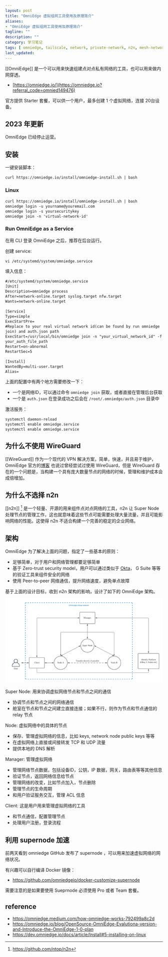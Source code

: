 ```yaml
---
layout: post
title: "OmniEdge 虚拟组网工具使用及原理简介"
aliases: 
- "OmniEdge 虚拟组网工具使用及原理简介"
tagline: ""
description: ""
category: 学习笔记
tags: [ omniedge, tailscale, network, private-network, n2n, mesh-network ]
last_updated:
---
```


[[OmniEdge]] 是一个可以用来快速组建点对点私有网络的工具，也可以用来做内网穿透。

- [https://omniedge.io/](https://omniedge.io?referral_code=omnied149476)

官方提供 Starter 套餐，可以供一个用户，最多创建 1 个虚拟网络，连接 20台设备。

## 2023 年更新
OmniEdge 已经停止运营。

## 安装

一键安装脚本：

    curl https://omniedge.io/install/omniedge-install.sh | bash

### Linux

    curl https://omniedge.io/install/omniedge-install.sh | bash
    omniedge login -u yourname@youremail.com
    omniedge login -s yoursecuritykey
    omniedge join -n 'virtual-network-id'

### Run OmniEdge as a Service
在用 CLI 登录 OmniEdge 之后，推荐在后台运行。

创建 service:

    vi /etc/systemd/system/omniedge.service

填入信息：

```
#/etc/systemd/system/omniedge.service
[Unit]
Description=omniedge process
After=network-online.target syslog.target nfw.target
Wants=network-online.target

[Service]
Type=simple
ExecStartPre=
#Replace to your real virtual network id(can be found by run omniedge join) and auth.json path
ExecStart=/usr/local/bin/omniedge join -n "your_virtual_network_id" -f your_auth_file_path
Restart=on-abnormal
RestartSec=5

[Install]
WantedBy=multi-user.target
Alias=
```

上面的配置中有两个地方需要修改一下：

- 一个是网络ID，可以通过命令 `omniedge join` 获取，或者直接在管理后台获取
- 一个是 `auth.json` 在登录成功之后会在 `/root/.omniedge/auth.json` 目录中


激活服务：

```
systemctl daemon-reload
systemctl enable omniedge.service
systemctl enable omniedge.service
```


## 为什么不使用 WireGuard
[[WireGuard]] 作为一个现代的 VPN 解决方案，简单，快速，并且易于维护，OmniEdge 官方的[博客](https://omniedge.medium.com/how-omniedge-works-792499a8c2d) 也说过曾经尝试过使用 WireGuard，但是 WireGuard 存在的一个问题是，当构建一个具有庞大数量节点的网络的时候，管理和维护成本会成倍增加。

## 为什么不选择 n2n
[[n2n]] [^2] 是一个轻量、开源的用来组件点对点网络的工具，n2n 让 Super Node 处理节点的管理工作，这也就意味着这些节点可能需要处理大量流量，并且可能影响网络的性能。这使得 n2n 不适合构建一个完善的稳定的企业网络。

[^2]: <https://github.com/ntop/n2n>

## 架构
OmniEdge 为了解决上面的问题，指定了一些基本的原则：

- 足够简单，对于用户和网络管理都要足够简单
- 基于 Zero-trust security model，用户可以通过类似于 [Okta](https://www.okta.com/)， G Suite 等等的验证工具来组件安全的网络
- 使用 Peer-to-peer 网络通信，提升网络速度，避免单点故障

基于上面的设计目标，收到 n2n 架构的影响，设计了如下的 OmniEdge 架构。

![](/assets/omniedge-main-architecture-20220124150553.png)

Super Node: 用来协调虚拟网络节点和节点之间的通信

- 协调节点和节点之间的网络通信
- 舱室在节点和节点之间建立直接连接；如果不行，则作为节点和节点通信的 relay 节点

Node: 虚拟网络中的具体的节点

- 保存、管理虚拟网络的信息，比如 keys, network node public keys 等等
- 在虚拟网络上直接或间接转发 TCP 和 UDP 流量
- 提供本地的 DNS 解析

Manager: 管理虚拟网络

- 管理网络节点数据，包括设备ID，公钥，IP 数据，网关，路由表等等其他信息
- 验证节点，返回网络信息给节点
- 管理网络的改变，比如节点加入，节点删除
- 管理节点的生命周期
- 和用户验证服务交互，管理 ACL 信息

Client: 这是用户用来管理虚拟网络的工具

- 和节点通信，配置管理节点
- 处理用户注册，登录流程

## 利用 supernode 加速
前两天看到 omniedge GitHub 发布了 supernode ，可以用来加速虚拟网络的网络状况。

有兴趣可以自行编译 Docker 镜像：

- <https://github.com/omniedgeio/docker-customize-supernode>

需要注意的是如果要使用 Sueprnode 必须使用 Pro 或者 Team 套餐。

## reference

- <https://omniedge.medium.com/how-omniedge-works-792499a8c2d>
- <https://omniedge.io/blog/OpenSource-OmniEdge-Evalutiona-version-and-Introduce-the-OmniEdge-1-0-plan>
- <https://dev.omniedge.io/docs/article/Install#5-installing-on-linux>